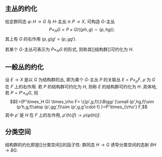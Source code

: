 
## 主丛的约化

给定群同态 $\varphi\colon H\to G$ 与 $H$-主丛 $\pi\colon P\to X$, 可构造 $G$-主丛
$$
P\times_H G = P \times G \big/ \big((ph,g)\sim (p,hg)\big).
$$
其上有 $G$ 的右作用 $(p,g)g'=(p,gg')$.

若某个 $G$-主丛可表示为 $P\times_H G$ 的形式, 则称其[[结构群]]可约化为 $H$.

## 一般丛的约化

设 $E\to X$ 是以 $G$ 为结构群的丛, 即为某个 $G$-主丛 $P$ 的关联丛 $E=P\times_\rho F$, $\rho$ 为 $G$ 在 $F$ 上的右作用. 若 $P$ 的结构群可约化为 $H$, 则称 $E$ 的结构群可约化为 $H$. 具体地, 若 $P=P'\times_H G$, 则
$$E=(P'\times_H G) \times_\rho F=
	\{(p',g,f)\}\Bigg/
	{\small 
(p',hg,f)\sim (p'h,g,f)\atop
(p',gg',f)\sim (p',g,g'\cdot f)	
}=P'\times_{\rho'} F,$$
其中 $\rho'$ 是 $H$ 在 $F$ 上的左作用, $\rho'(h)(f):=\rho(\varphi(h))f$.

## 分类空间

结构群的约化即是[[分类空间]]的函子性: 群同态 $H\to G$ 诱导分类空间的态射 $BH\to BG$.